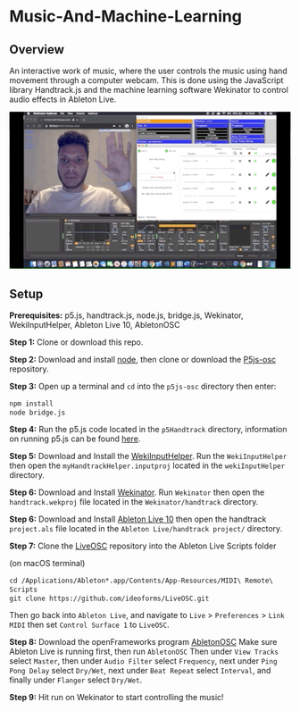 # Music-And-Machine-Learning

## Overview

An interactive work of music, where the user controls the music using hand movement through a computer webcam. This is done using the JavaScript library 
Handtrack.js and the machine learning software Wekinator to control audio effects in Ableton Live.

![](preview.gif)

## Setup

**Prerequisites:** p5.js, handtrack.js, node.js, bridge.js, Wekinator, WekiInputHelper, Ableton Live 10, AbletonOSC

**Step 1:** Clone or download this repo.

**Step 2:** Download and install [node](https://nodejs.org/en/), then clone or download the [P5js-osc](https://github.com/genekogan/p5js-osc) repository. 

**Step 3:** Open up a terminal and ```cd``` into the ```p5js-osc``` directory then enter: 

```
npm install
node bridge.js
```

**Step 4:** Run the p5.js code located in the ```p5Handtrack``` directory, information on running p5.js can be found [here](https://p5js.org/get-started/).

**Step 5:** Download and Install the [WekiInputHelper](http://www.wekinator.org/input-helper/). Run the ```WekiInputHelper``` then open the ```myHandtrackHelper.inputproj``` located in the ```wekiInputHelper``` directory.

**Step 6:** Download and Install [Wekinator](http://www.wekinator.org/downloads/). Run ```Wekinator``` then open the ```handtrack.wekproj``` file located in the ```Wekinator/handtrack``` directory.

**Step 6:** Download and Install [Ableton Live 10](https://www.ableton.com/en/trial/)
then open the handtrack ```project.als``` file located in the ```Ableton Live/handtrack project/``` directory.

**Step 7:** Clone the [LiveOSC](https://github.com/ideoforms/LiveOSC) repository into the Ableton Live Scripts folder

(on macOS terminal) 

```
cd /Applications/Ableton*.app/Contents/App-Resources/MIDI\ Remote\ Scripts
git clone https://github.com/ideoforms/LiveOSC.git
```

Then go back into ```Ableton Live```, and navigate to ```Live``` > ```Preferences``` > ```Link MIDI``` then set ```Control Surface 1``` to ```LiveOSC```.

**Step 8:** Download the openFrameworks program [AbletonOSC](https://github.com/genekogan/ofxAbletonLive/releases) 
Make sure Ableton Live is running first, then run ```AbletonOSC``` 
Then under ```View Tracks``` select ```Master```, then under ```Audio Filter``` select ```Frequency```, next under ```Ping Pong Delay``` select ```Dry/Wet```, next under ```Beat Repeat``` select ```Interval```, and finally under ```Flanger``` select ```Dry/Wet```.

**Step 9:** Hit run on Wekinator to start controlling the music!  

